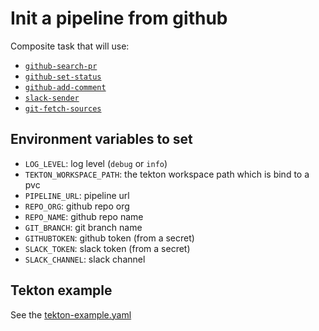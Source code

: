 # Init a pipeline from github

Composite task that will use:

* [`github-search-pr`](./github-search-pr)
* [`github-set-status`](./github-set-status)
* [`github-add-comment`](./github-add-comment)
* [`slack-sender`](./slack-sender)
* [`git-fetch-sources`](./git-fetch-sources)

## Environment variables to set

* `LOG_LEVEL`: log level (`debug` or `info`)
* `TEKTON_WORKSPACE_PATH`: the tekton workspace path which is bind to a pvc
* `PIPELINE_URL`: pipeline url
* `REPO_ORG`: github repo org
* `REPO_NAME`: github repo name
* `GIT_BRANCH`: git branch name
* `GITHUBTOKEN`: github token (from a secret)
* `SLACK_TOKEN`: slack token (from a secret)
* `SLACK_CHANNEL`: slack channel

## Tekton example

See the [tekton-example.yaml](./tekton-example.yaml)
